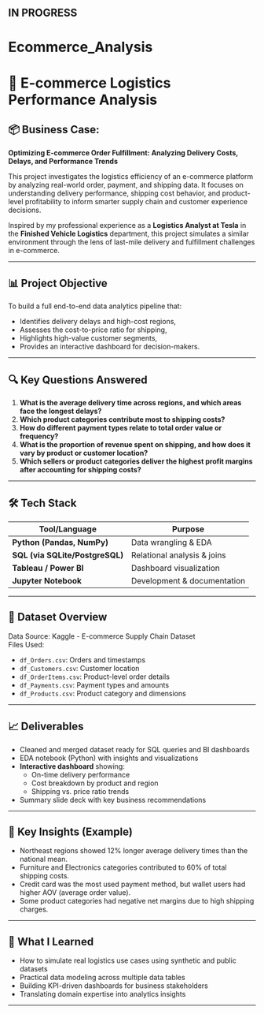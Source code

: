 ## IN PROGRESS ## 

# Ecommerce_Analysis
# 🚚 E-commerce Logistics Performance Analysis

## 📦 Business Case: 
**Optimizing E-commerce Order Fulfillment: Analyzing Delivery Costs, Delays, and Performance Trends**

This project investigates the logistics efficiency of an e-commerce platform by analyzing real-world order, payment, and shipping data. It focuses on understanding delivery performance, shipping cost behavior, and product-level profitability to inform smarter supply chain and customer experience decisions.

Inspired by my professional experience as a **Logistics Analyst at Tesla** in the **Finished Vehicle Logistics** department, this project simulates a similar environment through the lens of last-mile delivery and fulfillment challenges in e-commerce.

---

## 📊 Project Objective

To build a full end-to-end data analytics pipeline that:
- Identifies delivery delays and high-cost regions,
- Assesses the cost-to-price ratio for shipping,
- Highlights high-value customer segments,
- Provides an interactive dashboard for decision-makers.

---

## 🔍 Key Questions Answered

1. **What is the average delivery time across regions, and which areas face the longest delays?**
2. **Which product categories contribute most to shipping costs?**
3. **How do different payment types relate to total order value or frequency?**
4. **What is the proportion of revenue spent on shipping, and how does it vary by product or customer location?**
5. **Which sellers or product categories deliver the highest profit margins after accounting for shipping costs?**

---

## 🛠️ Tech Stack

| Tool/Language     | Purpose                      |
|------------------|------------------------------|
| **Python (Pandas, NumPy)** | Data wrangling & EDA      |
| **SQL (via SQLite/PostgreSQL)** | Relational analysis & joins |
| **Tableau / Power BI**     | Dashboard visualization   |
| **Jupyter Notebook**       | Development & documentation |

---

## 🧾 Dataset Overview

Data Source: Kaggle - E-commerce Supply Chain Dataset  
Files Used:
- `df_Orders.csv`: Orders and timestamps
- `df_Customers.csv`: Customer location
- `df_OrderItems.csv`: Product-level order details
- `df_Payments.csv`: Payment types and amounts
- `df_Products.csv`: Product category and dimensions

---

## 📈 Deliverables

- Cleaned and merged dataset ready for SQL queries and BI dashboards
- EDA notebook (Python) with insights and visualizations
- **Interactive dashboard** showing:
  - On-time delivery performance
  - Cost breakdown by product and region
  - Shipping vs. price ratio trends
- Summary slide deck with key business recommendations

---

## 📌 Key Insights (Example)

- Northeast regions showed 12% longer average delivery times than the national mean.
- Furniture and Electronics categories contributed to 60% of total shipping costs.
- Credit card was the most used payment method, but wallet users had higher AOV (average order value).
- Some product categories had negative net margins due to high shipping charges.

---

## 🧠 What I Learned

- How to simulate real logistics use cases using synthetic and public datasets
- Practical data modeling across multiple data tables
- Building KPI-driven dashboards for business stakeholders
- Translating domain expertise into analytics insights

---
